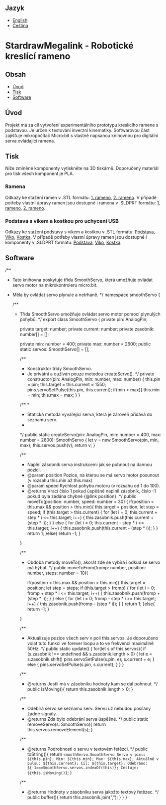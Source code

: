 ## Jazyk
- [English](./README.md)
- [Čeština](./README.cs.md)


# StardrawMegalink - Robotické kreslící rameno

## Obsah

- [Úvod](#Úvod)
- [Tisk](#Tisk)
- [Software](#Software)

## Úvod
Projekt má za cíl vytvoření experimentálního prototypu kreslícího ramene s podstavou. Je určen k testování inverzní kinematiky. Softwarovou část zajišťuje mikropočítač Micro:bit s vlastně napsanou knihovnou pro digitální serva ovládající ramena.

## Tisk
Níže zmíněné komponenty vytiskněte na 3D tiskárně.
Doporučený materiál pro tisk všech komponent je PLA.

### Ramena
Odkazy ke stažení ramen v .STL formátu: [1. rameno](./MODELS/models/STARDRAWMEGALINK_arm-1.STL), [2. rameno](./MODELS/models/STARDRAWMEGALINK_arm-2.STL).
V případě potřeby vlastní úpravy ramen jsou dostupné i ramena v .SLDPRT formátu: [1. rameno](./MODELS/solidworks_models/STARDRAWMEGALINK_arm-1.SLDPRT), [2. rameno](./MODELS/solidworks_models/STARDRAWMEGALINK_arm-2.SLDPRT).

### Podstava s víkem a kostkou pro uchycení USB
Odkazy ke stažení podstavy s víkem a kostkou v .STL formátu: [Podstava](./MODELS/models/STARDRAWMEGALINK_base.STL), [Víko](./MODELS/models/STARDRAWMEGALINK_base--cover.STL), [Kostka](./MODELS/models/STARDRAWMEGALINK_usb--block.STL). 
V případě potřeby vlastní úpravy ramen jsou dostupné i komponenty v .SLDPRT formátu: [Podstava](./MODELS/solidworks_models/STARDRAWMEGALINK_base.SLDPRT), [Víko](./MODELS/solidworks_models/STARDRAWMEGALINK_base--cover.SLDPRT), [Kostka](./MODELS/models/STARDRAWMEGALINK_usb--block.SLDPRT).


## Software
/**
 * Tato knihovna poskytuje třídu SmoothServo, která umožňuje ovládat servo motor na mikrokontroleru micro:bit.
 * Měla by ovládat servo plynule a netrhaně.
 */
namespace smoothServo {

    /**
     * Třída SmoothServo umožňuje ovládat servo motor pomocí plynulých pohybů.
     */
    export class SmoothServo {
        private pin: AnalogPin;

        private target: number;
        private current: number;
        private zasobnik: number[] = [];

        private min: number = 400;
        private max: number = 2600;
        public static servos: SmoothServo[] = [];

        /**
         * Konstruktor třídy SmoothServo.
         * Je privátní a oužíván pouze metodou createServo().
         */
        private constructor(pin: AnalogPin, min: number, max: number) {
            this.pin = pin;
            this.target = this.current = 1550;
            pins.servoSetPulse(this.pin, this.current);
            if(min < max){
                this.min = min;
                this.max = max;
            }
        }

        /**
         *
         * Statická metoda vyvářející serva, která je zároveň přidává do seznamu serv.
         * 
         */
        public static createServo(pin: AnalogPin, min: number = 400, max: number = 2600): SmoothServo {
            let v = new SmoothServo(pin, min, max);
            this.servos.push(v);
            return v;
        }

        /**
         * Naplní zásobník serva instrukcemi jak se pohnout na dannou pozici.
         * @param position Pozice, na kterou se má servo motor posunout (v rozsahu this.min až this.max)
         * @param speed Rychlost pohybu motoru (v rozsahu od 1 do 100).
         * @returns Vrací číslo 1 pokud úspěšně naplnil zásobník, číslo -1 pokud byla zadána chybné {@link position}.
         */
        public moveTo(position: number, speed: number = 30) {
            if(position < this.max && position > this.min){
                this.target = position;
                let step = speed;
                if (this.target > this.current) {
                    for (let i = 0; this.current + step * i <= this.target; i++) {
                        this.zasobnik.push(this.current + (step * i));
                    }
                } else {
                    for (let i = 0; this.current - step * i >= this.target; i++) {
                        this.zasobnik.push(this.current - (step * i));
                    }
                }
                return 1;
            }else{
                return -1;
            }

        }
         
        /**
        * Obdoba metody moveTo(), akorát zde se vybírá i odkud se servo má hýbat.
        */
        public moveToFrom(fromp: number, position: number, steps: number = 10){
             
            if(position < this.max && position > this.min){
                this.target = position;
                let step = steps;
                if (this.target > fromp) {
                    for (let i = 0; fromp + step * i <= this.target; i++) {
                        this.zasobnik.push(fromp + (step * i));
                    }
                } else {
                    for (let i = 0; fromp - step * i >= this.target; i++) {
                        this.zasobnik.push(fromp - (step * i));
                    }
                }
                return 1;
            }else{
                return -1;
            }                
                        
                        
        }

        /**
         * Aktualizuje pozice všech serv v poli this.servos. Je doporučeno volat tuto funkci ve forever loopu a to ve frekvenci maximálně 50Hz.
         */
        public static update() {
            for(let s of this.servos){
                if (s.zasobnik !== undefined && s.zasobnik.length > 0) {
                    let e = s.zasobnik.shift()
                    pins.servoSetPulse(s.pin, e);
                    s.current = e;
                } else {
                    pins.servoSetPulse(s.pin, s.current);
                }
            }
        }

        /**
         * @returns Jestli má v zásobníku hodnoty kam se dál pohnout.
         */
        public isMoving(){
            return this.zasobnik.length > 0;
        }

        /**
         * Odebírá servo se seznamu serv. Servu už nebudou posílány žádné signály.
         * @returns Zda bylo odebrání serva úspěšné.
         */
        public static removeServo(s: SmoothServo){
            return this.servos.removeElement(s);
        }

        /**
         * @returns Podrobnosti o servu v textovém řetězci.
         */
        public toString(){
            return `smoothServo.SmoothServo Servo v pinu: ${this.pin}; Min: ${this.min}; Max: ${this.max}; Aktuálně v pulsu: ${this.current}; Cíl: ${this.target}; Odebráno: ${-1===SmoothServo.servos.indexOf(this)}; Cestuje: ${this.isMoving()}`;
        }

        /**
        * @returns Hodnoty v zásobníku serva jakožto textový řetězec.
        */
        public buffer(){
            return this.zasobnik.join(",");
        }
    }
}
